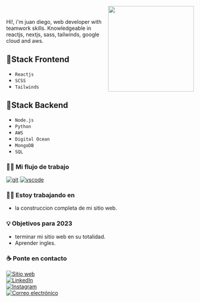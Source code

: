 <img align='right' src= "https://media.giphy.com/media/M9gbBd9nbDrOTu1Mqx/giphy.gif" width="230" ></img>
<br>
<br>
Hi!, i'm juan diego,
web developer with teamwork skills. Knowledgeable in reactjs, nextjs, sass, tailwinds, google cloud and aws.

## :hammer:Stack Frontend

- `Reactjs`
- `SCSS`
- `Tailwinds`

## :hammer:Stack Backend

- `Node.js`
- `Python`
- `AWS`
- `Digital Ocean`
- `MongoDB`
- `SQL`

###  👩‍💻 Mi flujo de trabajo
<p>
    <a href="https://git-scm.com/"><img src="https://img.shields.io/badge/git-F05032.svg?style=for-the-badge&logo=git&logoColor=fff&labelColor =ffffff"   alt="git"></a>
  <a href="https://code.visualstudio.com/">
    <img src="https://img.shields.io/badge/vscode-blue.svg?style=for-the-badge&logo=visual-studio-code&labelColor=ffffff&logoColor=blue" alt="vscode">
  </a>
</p>


###  👩‍💻 Estoy trabajando en
- la construccion completa de mi sitio web.

###  💡 Objetivos para 2023
- terminar mi sitio web en su totalidad.
- Aprender ingles.

###  ☕ Ponte en contacto

<p align="centro">
  <a href="https://jsalamanc.com/"><img alt="Sitio web" src="https://img.shields.io/badge/jsalamanc.com-black?style=flat -     square&logo=google-chrome"></a>
  <br>
  <a href="https://www.linkedin.com/in/juan-diego-salamanca-255084197/"><img alt="LinkedIn" src="https://img.shields.io/badge/LinkedIn-juan %20diego-blue?style=flat-square&logo=linkedin"></a>
    <br>
  <a href="https://www.instagram.com/jsalamanc/"><img alt="Instagram" src="https://img.shields.io/badge/Instagram-jsalamanc-black?style=flat -square&logo=instagram"></a>
    <br>
  <a href="mailto:salamancadiegojuan@gmail.com"><img alt="Correo electrónico" src="https://img.shields.io/badge/Email-Contact-blue?style=flat- cuadrado&logo=gmail"></a>
    <br>
</p>
